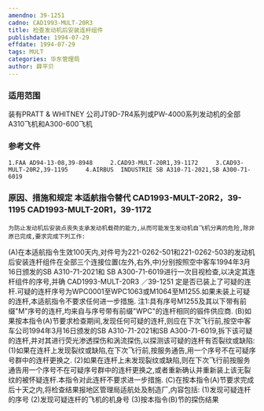 ```yaml
---
amendno: 39-1251
cadno: CAD1993-MULT-20R3
title: 检查发动机后安装连杆组件
publishdate: 1994-07-29
effdate: 1994-07-29
tags: MULT
categories: 华东管理局
author: 薛平贝
---
```


### 适用范围 
装有PRATT & WHITNEY 公司JT9D-7R4系列或PW-4000系列发动机的全部A310飞机和A300-600飞机

### 参考文件
    1.FAA AD94-13-08,39-8948     2.CAD93-MULT-20R1,39-1172     3.CAD93-MULT-20R2,39-1195     4.AIRBUS  INDUSTRIE SB A310-71-2021,SB A300-71-6019 

### 原因、措施和规定 本适航指令替代 CAD1993-MULT-20R2，39-1195    CAD1993-MULT-20R1，39-1172 
    为防止发动机后安装点丧失支承发动机载荷的能力,从而可能发生发动机自飞机分离的危险,除非原已完成,要求完成下列工作: 
(A)在本适航指令生效100天内,对件号为221-0262-501和221-0262-503的发动机后安装连杆组件在全部三个连接位置(左外,右外,中)分别按照空中客车1994年3月16日颁发的SB A310-71-2021和 SB A300-71-6019进行一次目视检查,以决定其连杆组件的序号,并确
       CAD1993-MULT-20R3   ／39-1251 
定是否已装上了可疑的连杆.可疑的连杆序号为WPC0001至WPC1063或M1064至M1255.如果未装上可疑的连杆,本适航指令不要求任何进一步措施. 
注1:具有序号M1255及其以下带有前缀"M"序号的连杆,均来自与序号带有前缀"WPC"的连杆相同的锻件供应商. 
    (B)如果按本指令(A)节要求检查期间,发现任何可疑的连杆,则应在下次飞行前,按空中客车公司1994年3月16日颁发的SB A310-71-2021和SB A300-71-6019,拆下该可疑的连杆,并对其进行荧光渗透探伤和涡流探伤,以探测该可疑的连杆有否裂纹或缺陷: 
    (1)如果在连杆上发现裂纹或缺陷,在下次飞行前,按服务通告,用一个序号不在可疑序号群中的连杆更换之. 
    (2)如果在连杆上未发现裂纹或缺陷,则在下次飞行前按服务通告用一个序号不在可疑序号群中的连杆更换之,或者重新确认并重新装上该无裂纹的被怀疑连杆.本指令对此连杆不要求进一步措施. 
(C)在按本指令(A)节要求完成后十天之内,将检查结果报地区管理局适航处及制造厂,内容包括: 
(1)发现可疑连杆的序号 
(2)发现可疑连杆的飞机的机身号 
(3)按本指令(B)节的探伤结果



